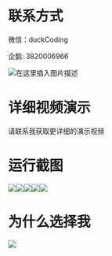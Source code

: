 # 联系方式

微信：duckCoding

企鹅: 3820006966

![在这里插入图片描述](http://upload.cxycsx.vip/91ab4bcb4f2c4c6db86365bb6d6e9c62.jpeg)

# 详细视频演示

请联系我获取更详细的演示视频

# 运行截图

![](http://www.bysj52.com/uploadfile/ueditor/image/202306/%E6%AF%95%E8%AE%BEweixin232%E5%BE%AE%E4%BF%A1%E5%B0%8F%E7%A8%8B%E5%BA%8F%E5%9F%BA%E4%BA%8EBS%E6%A8%A1%E5%BC%8F%E7%9A%84%E5%AD%A6%E7%94%9F%E5%AE%9E%E4%B9%A0%E4%B8%8E%E5%B0%B1%E4%B8%9A%E7%AE%A1%E7%90%86%E7%B3%BB%E7%BB%9Fspringboot%E6%AF%95%E4%B8%9A%E8%AE%BE%E8%AE%A1/5.png)![](http://www.bysj52.com/uploadfile/ueditor/image/202306/%E6%AF%95%E8%AE%BEweixin232%E5%BE%AE%E4%BF%A1%E5%B0%8F%E7%A8%8B%E5%BA%8F%E5%9F%BA%E4%BA%8EBS%E6%A8%A1%E5%BC%8F%E7%9A%84%E5%AD%A6%E7%94%9F%E5%AE%9E%E4%B9%A0%E4%B8%8E%E5%B0%B1%E4%B8%9A%E7%AE%A1%E7%90%86%E7%B3%BB%E7%BB%9Fspringboot%E6%AF%95%E4%B8%9A%E8%AE%BE%E8%AE%A1/4.png)![](http://www.bysj52.com/uploadfile/ueditor/image/202306/%E6%AF%95%E8%AE%BEweixin232%E5%BE%AE%E4%BF%A1%E5%B0%8F%E7%A8%8B%E5%BA%8F%E5%9F%BA%E4%BA%8EBS%E6%A8%A1%E5%BC%8F%E7%9A%84%E5%AD%A6%E7%94%9F%E5%AE%9E%E4%B9%A0%E4%B8%8E%E5%B0%B1%E4%B8%9A%E7%AE%A1%E7%90%86%E7%B3%BB%E7%BB%9Fspringboot%E6%AF%95%E4%B8%9A%E8%AE%BE%E8%AE%A1/3.png)![](http://www.bysj52.com/uploadfile/ueditor/image/202306/%E6%AF%95%E8%AE%BEweixin232%E5%BE%AE%E4%BF%A1%E5%B0%8F%E7%A8%8B%E5%BA%8F%E5%9F%BA%E4%BA%8EBS%E6%A8%A1%E5%BC%8F%E7%9A%84%E5%AD%A6%E7%94%9F%E5%AE%9E%E4%B9%A0%E4%B8%8E%E5%B0%B1%E4%B8%9A%E7%AE%A1%E7%90%86%E7%B3%BB%E7%BB%9Fspringboot%E6%AF%95%E4%B8%9A%E8%AE%BE%E8%AE%A1/2.png)![](http://www.bysj52.com/uploadfile/ueditor/image/202306/%E6%AF%95%E8%AE%BEweixin232%E5%BE%AE%E4%BF%A1%E5%B0%8F%E7%A8%8B%E5%BA%8F%E5%9F%BA%E4%BA%8EBS%E6%A8%A1%E5%BC%8F%E7%9A%84%E5%AD%A6%E7%94%9F%E5%AE%9E%E4%B9%A0%E4%B8%8E%E5%B0%B1%E4%B8%9A%E7%AE%A1%E7%90%86%E7%B3%BB%E7%BB%9Fspringboot%E6%AF%95%E4%B8%9A%E8%AE%BE%E8%AE%A1/1.png)

# 为什么选择我

![](http://upload.cxycsx.vip/%E7%A8%8B%E5%BA%8F%E8%AE%BE%E8%AE%A1.png)

